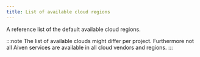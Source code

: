 ```yaml
---
title: List of available cloud regions
---
```


A reference list of the default available cloud regions.

:::note
The list of available clouds might differ per project. Furthermore not
all Aiven services are available in all cloud vendors and regions.
:::
